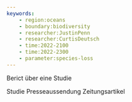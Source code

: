 ```yaml
---
keywords:
    - region:oceans
    - boundary:biodiversity
    - researcher:JustinPenn
    - researcher:CurtisDeutsch
    - time:2022-2100
    - time:2022-2300
    - parameter:species-loss
---  
```


Berict über eine Studie




Studie
Presseaussendung
Zeitungsartikel